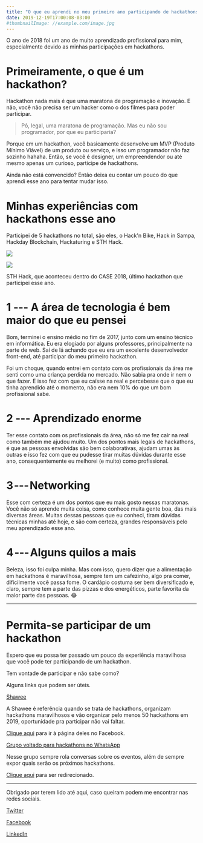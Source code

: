 ```yaml
---
title: "O que eu aprendi no meu primeiro ano participando de hackathons"
date: 2019-12-19T17:00:08-03:00
#thumbnailImage: //example.com/image.jpg
---
```

O ano de 2018 foi um ano de muito aprendizado profissional para mim, especialmente devido as minhas participações em hackathons.
<!--more-->
Primeiramente, o que é um hackathon?
====================================

Hackathon nada mais é que uma maratona de programação e inovação. E não, você não precisa ser um hacker como o dos filmes para poder participar.

> Pô, legal, uma maratona de programação. Mas eu não sou programador, por que eu participaria?

Porque em um hackathon, você basicamente desenvolve um MVP (Produto Mínimo Viável) de um produto ou serviço, e isso um programador não faz sozinho hahaha. Então, se você é designer, um empreendendor ou até mesmo apenas um curioso, participe de hackathons.

Ainda não está convencido? Então deixa eu contar um pouco do que aprendi esse ano para tentar mudar isso.

Minhas experiências com hackathons esse ano
===========================================

Participei de 5 hackathons no total, são eles, o Hack'n Bike, Hack in Sampa, Hackday Blockchain, Hackaturing e STH Hack.

![](https://miro.medium.com/max/30/1*r-6KaL0RdnF27Y1d0VJPMg.jpeg?q=20)

![](https://miro.medium.com/max/700/1*r-6KaL0RdnF27Y1d0VJPMg.jpeg)

STH Hack, que aconteceu dentro do CASE 2018, último hackathon que participei esse ano.

1 --- A área de tecnologia é bem maior do que eu pensei
=====================================================

Bom, terminei o ensino médio no fim de 2017, junto com um ensino técnico em informática. Eu era elogiado por alguns professores, principalmente na parte de web. Saí de lá achando que eu era um excelente desenvolvedor front-end, até participar do meu primeiro hackathon.

Foi um choque, quando entrei em contato com os profissionais da área me senti como uma criança perdida no mercado. Não sabia pra onde ir nem o que fazer. E isso fez com que eu caísse na real e percebesse que o que eu tinha aprendido até o momento, não era nem 10% do que um bom profissional sabe.

2 --- Aprendizado enorme
======================

Ter esse contato com os profissionais da área, não só me fez cair na real como também me ajudou muito. Um dos pontos mais legais de hackathons, é que as pessoas envolvidas são bem colaborativas, ajudam umas às outras e isso fez com que eu pudesse tirar muitas dúvidas durante esse ano, consequentemente eu melhorei (e muito) como profissional.

3 --- Networking
==============

Esse com certeza é um dos pontos que eu mais gosto nessas maratonas. Você não só aprende muita coisa, como conhece muita gente boa, das mais diversas áreas. Muitas dessas pessoas que eu conheci, tiram dúvidas técnicas minhas até hoje, e são com certeza, grandes responsáveis pelo meu aprendizado esse ano.

4 --- Alguns quilos a mais
========================

Beleza, isso foi culpa minha. Mas com isso, quero dizer que a alimentação em hackathons é maravilhosa, sempre tem um cafezinho, algo pra comer, dificilmente você passa fome. O cardápio costuma ser bem diversificado e, claro, sempre tem a parte das pizzas e dos energéticos, parte favorita da maior parte das pessoas. 😂

* * * * *

Permita-se participar de um hackathon
=====================================

Espero que eu possa ter passado um pouco da experiência maravilhosa que você pode ter participando de um hackathon.

Tem vontade de participar e não sabe como?

Alguns links que podem ser úteis.

[Shawee](https://m.facebook.com/profile.php?id=359627467789542&ref=content_filter)

A Shawee é referência quando se trata de hackathons, organizam hackathons maravilhosos e vão organizar pelo menos 50 hackathons em 2019, oportunidade pra participar não vai faltar.

[Clique aqui](https://m.facebook.com/profile.php?id=359627467789542&ref=content_filter) para ir à página deles no Facebook.

[Grupo voltado para hackathons no WhatsApp](https://chat.whatsapp.com/2bAIxLRjuclHr3HgB8izEt)

Nesse grupo sempre rola conversas sobre os eventos, além de sempre expor quais serão os próximos hackathons.

[Clique aqui](https://chat.whatsapp.com/2bAIxLRjuclHr3HgB8izEt) para ser redirecionado.

* * * * *

Obrigado por terem lido até aqui, caso queiram podem me encontrar nas redes sociais.

[Twitter](http://twitter.com/vieirito)

[Facebook](https://fb.com/guih.dev)

[LinkedIn](https://linkedin.com/in/guihdev)